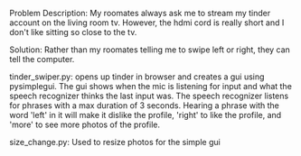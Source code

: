 Problem Description:
My roomates always ask me to stream my tinder account on the living room tv. However, the hdmi cord is really short and I don't like sitting so close to the tv.

Solution:
Rather than my roomates telling me to swipe left or right, they can tell the computer. 

tinder_swiper.py:
opens up tinder in browser and creates a gui using pysimplegui. The gui shows when the mic is listening for input and what the speech recognizer thinks the last input was.
The speech recognizer listens for phrases with a max duration of 3 seconds. Hearing a phrase with the word 'left' in it will make it dislike the profile, 'right' to like the profile, and 'more' to see more photos of the profile.

size_change.py:
Used to resize photos for the simple gui


